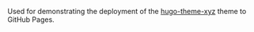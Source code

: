Used for demonstrating the deployment of the [hugo-theme-xyz](https://github.com/range4-skyz/hugo-theme-xyz) theme to GitHub Pages.
